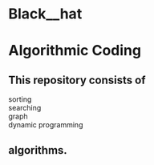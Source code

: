# Black__hat
<h1> Algorithmic Coding</h1>
<h2>This repository consists of </h2> 
  <h>sorting</h><br/>
  <h>searching</h><br/>
  <h>graph </h><br/>
  <h>dynamic programming </h><br/>
  <h2>algorithms.</h2>

